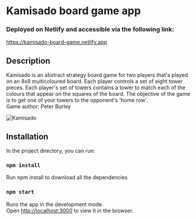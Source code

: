 # Kamisado board game app

### Deployed on Netlify and accessible via the following link:
https://kamisado-board-game.netlify.app

## Description
Kamisado is an abstract strategy board game for two players that's played on an 8x8 multicoloured board. Each player controls a set of eight tower pieces. Each player's set of towers contains a tower to match each of the colours that appear on the squares of the board. The objective of the game is to get one of your towers to the opponent's 'home row'.\
Game author: Peter Burley

![Kamisado](https://user-images.githubusercontent.com/64429543/123009326-5671dd00-d371-11eb-9581-80595ca536c2.png)

## Installation
In the project directory, you can run:

### `npm install`
Run npm install to download all the dependencies

### `npm start`
Runs the app in the development mode.\
Open [http://localhost:3000](http://localhost:3000) to view it in the browser.


